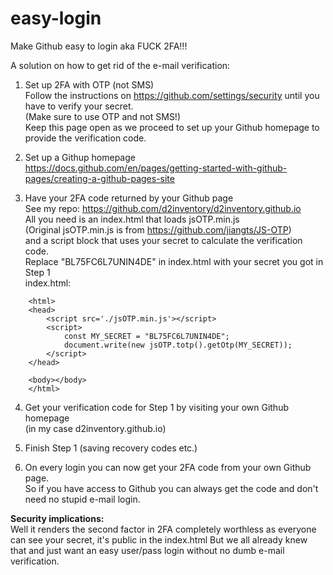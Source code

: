 # easy-login
Make Github easy to login aka FUCK 2FA!!!



A solution on how to get rid of the e-mail verification:

1. Set up 2FA with OTP (not SMS)  
Follow the instructions on https://github.com/settings/security until you have to verify your secret.  
(Make sure to use OTP and not SMS!)  
Keep this page open as we proceed to set up your Github homepage to provide the verification code.

2. Set up a Githup homepage  
https://docs.github.com/en/pages/getting-started-with-github-pages/creating-a-github-pages-site
   
3. Have your 2FA code returned by your Github page  
See my repo: https://github.com/d2inventory/d2inventory.github.io  
All you need is an index.html that loads jsOTP.min.js  
(Original jsOTP.min.js is from https://github.com/jiangts/JS-OTP)  
and a script block that uses your secret to calculate the verification code.  
Replace "BL75FC6L7UNIN4DE" in index.html with your secret you got in Step 1  
index.html:
```
    <html>
    <head>
        <script src='./jsOTP.min.js'></script>
        <script>
            const MY_SECRET = "BL75FC6L7UNIN4DE";
            document.write(new jsOTP.totp().getOtp(MY_SECRET));
        </script>
    </head>

    <body></body>
    </html>
```  
4. Get your verification code for Step 1 by visiting your own Github homepage  
(in my case d2inventory.github.io)

5. Finish Step 1 (saving recovery codes etc.)
6. On every login you can now get your 2FA code from your own Github page.  
So if you have access to Github you can always get the code and don't need no stupid e-mail login.



**Security implications:**  
Well it renders the second factor in 2FA completely worthless as everyone can see your secret, it's public in the index.html
But we all already knew that and just want an easy user/pass login without no dumb e-mail verification.
